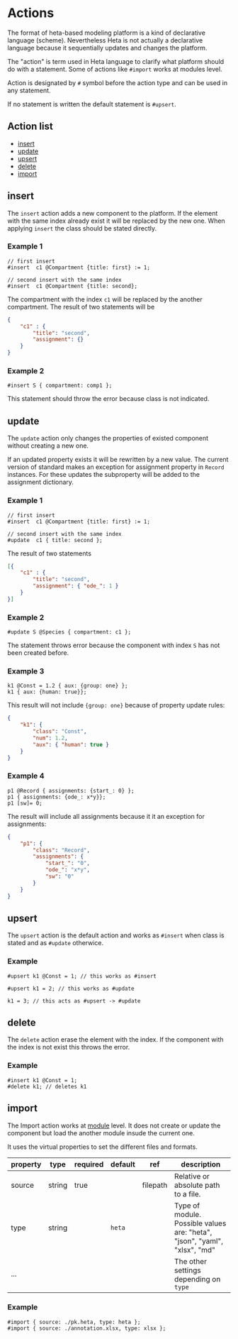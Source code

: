 # Actions

The format of heta-based modeling platform is a kind of declarative language (scheme). Nevertheless Heta is not actually a declarative language because it sequentially updates and changes the platform.

The "action" is term used in Heta language to clarify what platform should do with a statement. Some of actions like `#import` works at modules level.

Action is designated by `#` symbol before the action type and can be used in any statement.

If no statement is written the default statement is `#upsert`.

## Action list

- [insert](#insert)
- [update](#update)
- [upsert](#upsert)
- [delete](#delete)
- [import](#import)

## insert

The `insert` action adds a new component to the platform. 
If the element with the same index already exist it will be replaced by the new one. 
When applying `insert` the class should be stated directly.

### Example 1

```heta
// first insert
#insert  c1 @Compartment {title: first} := 1;

// second insert with the same index
#insert  c1 @Compartment {title: second};
```
The compartment with the index `c1` will be replaced by the another compartment.
The result of two statements will be

```json
{
    "c1" : {
        "title": "second",
        "assignment": {} 
    } 
}
```

### Example 2

```heta
#insert S { compartment: comp1 };
```

This statement should throw the error because class is not indicated.

## update

The `update` action only changes the properties of existed component without creating a new one.

If an updated property exists it will be rewritten by a new value. The current version of standard makes an exception for assignment property in `Record` instances. For these updates the subproperty will be added to the assignment dictionary.

### Example 1
```heta
// first insert
#insert  c1 @Compartment {title: first} := 1;

// second insert with the same index
#update  c1 { title: second };
```

The result of two statements
```json
[{
    "c1" : {
        "title": "second",
        "assignment": { "ode_": 1 } 
    } 
}]
```

### Example 2

```heta
#update S @Species { compartment: c1 };
```

The statement throws error because the component with index `S` has not been created before.

### Example 3

```heta
k1 @Const = 1.2 { aux: {group: one} };
k1 { aux: {human: true}};
```

This result will not include `{group: one}` because of property update rules:
```json
{
    "k1": {
        "class": "Const",
        "num": 1.2,
        "aux": { "human": true }
    }
}
```

### Example 4

```heta
p1 @Record { assignments: {start_: 0} };
p1 { assignments: {ode_: x*y}};
p1 [sw]= 0;
```
The result will include all assignments because it it an exception for assignments:

```json
{
    "p1": {
        "class": "Record",
        "assignments": {
            "start_": "0",
            "ode_": "x*y",
            "sw": "0"
        }
    }
}
```

## upsert

The `upsert` action is the default action and works as `#insert` when class is stated and as `#update` otherwice.

### Example

```heta
#upsert k1 @Const = 1; // this works as #insert

#upsert k1 = 2; // this works as #update

k1 = 3; // this acts as #upsert -> #update
```

## delete

The `delete` action erase the element with the index. If the component with the index is not exist this throws the error.

### Example

```heta
#insert k1 @Const = 1;
#delete k1; // deletes k1
```

## import

The Import action works at [module](./modules) level. It does not create or update the component but load the another module insude the current one.

It uses the virtual properties to set the different files and formats.

| property | type | required | default | ref | description | 
| ---------|------|----------|---------|-----|-------------|
| source | string | true | | filepath | Relative or absolute path to a file. |
| type | string | | `heta` | | Type of module. Possible values are: "heta", "json", "yaml", "xlsx", "md" |
| ... | | | | | The other settings depending on `type` |

### Example

```heta
#import { source: ./pk.heta, type: heta };
#import { source: ./annotation.xlsx, type: xlsx };
```
